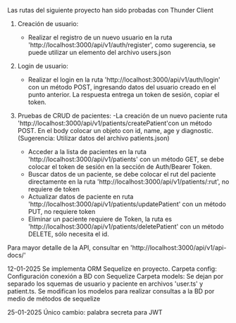 Las rutas del siguiente proyecto han sido probadas con Thunder Client

1) Creación de usuario:
    - Realizar el registro de un nuevo usuario en la ruta 'http://localhost:3000/api/v1/auth/register', como sugerencia, se puede utilizar un elemento del archivo users.json

2) Login de usuario: 
   - Realizar el login en la ruta 'http://localhost:3000/api/v1/auth/login' con un método POST, ingresando datos del usuario creado en el punto anterior. La respuesta entrega un token de sesión, copiar el token.

3) Pruebas de CRUD de pacientes:
    -La creación de un nuevo paciente ruta 'http://localhost:3000/api/v1/patients/createPatient'con un método POST. En el body colocar un objeto con id, name, age y diagnostic. (Sugerencia: Utilizar datos del archivo patients.json)
    - Acceder a la lista de pacientes en la ruta 'http://localhost:3000/api/v1/patients' con un método GET, se debe colocar el token de sesión en la sección de Auth/Bearer Token.
    - Buscar datos de un paciente, se debe colocar el rut del paciente directamente en la ruta 'http://localhost:3000/api/v1/patients/:rut', no requiere de token
    - Actualizar datos de paciente en ruta 'http://localhost:3000/api/v1/patients/updatePatient' con un método PUT, no requiere token
    - Eliminar un paciente requiere de Token, la ruta es 'http://localhost:3000/api/v1/patients/deletePatient' con un método DELETE, sólo necesita el id.


Para mayor detalle de la API, consultar en 'http://localhost:3000/api/v1/api-docs/'

12-01-2025 Se implementa ORM Sequelize en proyecto. 
Carpeta config: Configuración conexión a BD con Sequelize
Carpeta models: Se dejan por separado los squemas de usuario y paciente en archivos 'user.ts' y patient.ts. Se modifican los modelos para realizar consultas a la BD por medio de métodos de sequelize

25-01-2025 Único cambio: palabra secreta para JWT